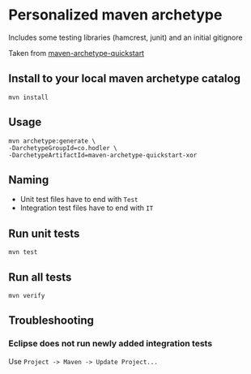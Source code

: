 # Personalized maven archetype
Includes some testing libraries (hamcrest, junit) and an initial gitignore

Taken from [maven-archetype-quickstart](http://svn.apache.org/viewvc/maven/archetypes/trunk/maven-archetype-quickstart/)

## Install to your local maven archetype catalog
    mvn install

## Usage
    mvn archetype:generate \
    -DarchetypeGroupId=co.hodler \
    -DarchetypeArtifactId=maven-archetype-quickstart-xor

## Naming
* Unit test files have to end with `Test`
* Integration test files have to end with `IT`

## Run unit tests
    mvn test

## Run all tests
    mvn verify

## Troubleshooting
### Eclipse does not run newly added integration tests
Use `Project -> Maven -> Update Project...`
